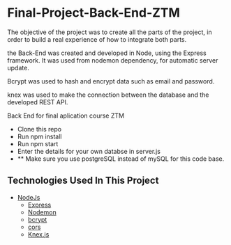 # Final-Project-Back-End-ZTM

The objective of the project was to create all the parts of the project, in order to build a real experience of how to integrate both parts.

the Back-End was created and developed in Node, using the Express framework. It was used from nodemon dependency, for automatic server update.

Bcrypt was used to hash and encrypt data such as email and password.

knex was used to make the connection between the database and the developed REST API.

Back End for final aplication course ZTM

- Clone this repo
- Run npm install
- Run npm start
- Enter the details for your own databse in server.js
- ** Make sure you use postgreSQL instead of mySQL for this code base.

## Technologies Used In This Project

- [NodeJs](https://nodejs.org/)
    - [Express](https://expressjs.com)
    - [Nodemon](https://nodemon.io/)
    - [bcrypt](https://www.npmjs.com/package/bcrypt)
    - [cors](https://www.npmjs.com/package/cors)
    - [Knex.js](http://knexjs.org/guide/)
